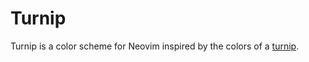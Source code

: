 # Turnip
Turnip is a color scheme for Neovim inspired by the colors of a [turnip](https://en.wikipedia.org/wiki/Turnip).


